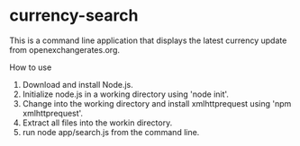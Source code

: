 # currency-search


This is a command line application that displays the latest currency update from openexchangerates.org.

How to use

1. Download and install Node.js.
2. Initialize node.js in a working directory using 'node init'.
3. Change into the working directory and install xmlhttprequest using 'npm xmlhttprequest'.
4. Extract all files into the workin directory. 
5. run node app/search.js from the command line.